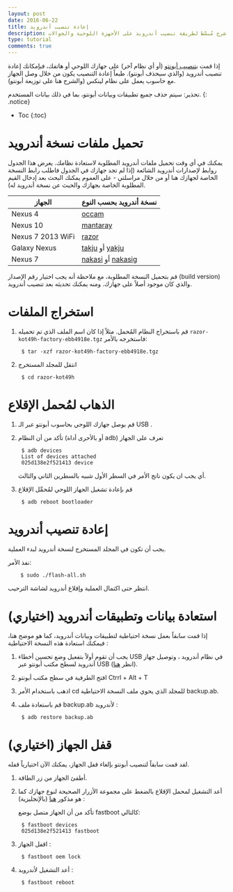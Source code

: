 ```yaml
---
layout: post
date: 2016-06-22
title: إعادة تنصيب أندرويد
description: شرح مُبسَّط لطريقة تنصيب أندرويد على الأجهزة اللوحية والجوالات 
type: tutorial
comments: true
---
```






إذا قمت [بتنصيب أبونتو](/installing-ubuntu-touch) (أو أي نظام آخر) على جهازك اللوحي أو هاتفك، فبإمكانك إعادة تنصيب أندرويد (والذي سيحذف أبونتو). طبعاً إعادة التنصيب يكون من خلال وصل الجهاز مع حاسوب يعمل على نظام لينكس (والشرح هنا على توزيعة أبونتو).

تحذير: سيتم حذف جميع تطبيقات وبيانات أبونتو، بما في ذلك بيانات المستخدم.
{: .notice}

* Toc
{:toc}

# تحميل ملفات نسخة أندرويد

يمكنك في أي وقت تحميل ملفات أندرويد المطلوبة لاستعادة نظامك.
يعرض هذا الجدول روابط لإصدارات أندرويد الشائعة (إذا لم تجد جهازك في الجدول فاطلب رابط النسخة الخاصة لجهازك هنا أو من خلال مراسلتي - على العموم يمكنك البحث بعد إدخال القيم المطلوبة الخاصة بجهازك والحبث عن نسخة أندرويد له).

|	الجهاز	| نسخة أندرويد بحسب النوع		|
| ----- | ----- |
|	Nexus 4	|	[occam](https://developers.google.com/android/nexus/images#occam)	|
|	Nexus 10	|	[mantaray](https://developers.google.com/android/nexus/images#mantaray)	|
|	Nexus 7 2013 WiFi	|	[razor](https://developers.google.com/android/nexus/images#razor)	|
|	Galaxy Nexus	|	[takju](https://developers.google.com/android/nexus/images#takju) أو [yakju](https://developers.google.com/android/nexus/images#yakju)	|
|	Nexus 7	|	[nakasi](https://developers.google.com/android/nexus/images#nakasi) أو [nakasig](https://developers.google.com/android/nexus/images#nakasig)	|
 
قم بتحميل النسخة المطلوبة، مع ملاحظة أنه يجب اختيار رقم الإصدار (build version) والذي كان موجود أصلاً على جهازك. ومنه يمكنك تحديثه بعد تنصيب أندرويد.

# استخراج الملفات

1. قم باستخراج النظام المُحمل. مثلاً إذا كان اسم الملف الذي تم تحميله `razor-kot49h-factory-ebb4918e.tgz` فاستخرجه بالأمر:

		$ tar -xzf razor-kot49h-factory-ebb4918e.tgz

2. انتقل للمجلد المستخرج

		$ cd razor-kot49h

# الذهاب لمُحمل الإقلاع

1. قم بوصل جهازك اللوحي بحاسوب أبونتو عبر الـ USB .

2. تأكد من أن النظام (أو بالأحرى أداة adb) تعرف على الجهاز

		$ adb devices
		List of devices attached
		025d138e2f521413 device

	أي يجب ان يكون ناتج الأمر في السطر الأول شبيه بالسطرين الثاني والثالث.

3. قم بإعادة تشغيل الجهاز اللوحي لمُحمِّل الإقلاع 

		$ adb reboot bootloader

# إعادة تنصيب أندرويد

يجب أن تكون في المجلد المستخرج لنسخة أندرويد لبدء العملية.


نفذ الأمر:

		$ sudo ./flash-all.sh

انتظر حتى اكتمال العملية وإقلاع أندرويد لشاشة الترحيب.

# استعادة بيانات وتطبيقات أندرويد (اختياري)

إذا قمت سابقاً بعمل نسخة احتياطية لتطبيقات وبيانات أندرويد، كما هو موضح هنا، فيمكنك استعادة هذه النسخة الاحتياطية :
1. يجب أن تقوم أولاً بتفعيل وضع تحسين أخطاء USB في نظام أندرويد ، وتوصيل جهاز أندرويد لسطح مكتب أبونتو عبر USB (انظر [هنا](https://mulham.github.io/installing-ubuntu-touch#usb)).

2. افتح الطرفية في سطح مكتب أبونتو Ctrrl + Alt + T

3. اذهب باستخدام الأمر cd للمجلد الذي يحوي ملف النسخة الاحتياطية backup.ab.

4. قم باستعادة ملف backup.ab لأندرويد :

		$ adb restore backup.ab

# قفل الجهاز (اختياري)

لقد قمت سابقاً لتنصيب أبونتو بإلغاء قفل الجهاز، يمكنك الآن اختيارياً قفله.

1. أطفئ الجهاز من زر الطاقة.

2. أعد التشغيل لمحمل الإقلاع بالضغط على مجموعة الأزرار الصحيحة لنوع جهازك كما هو مذكور [هنا](https://source.android.com/source/building-devices.html#booting-into-fastboot-mode) (بالإنجليزية) :

	تأكد من أن الجهاز متصل بوضع fastboot كالتالي:

		$ fastboot devices
		025d138e2f521413 fastboot

3. اقفل الجهاز :


		$ fastboot oem lock

4. أعد التشغيل لأندرويد :

		$ fastboot reboot


